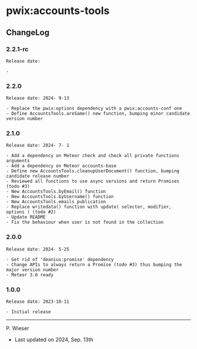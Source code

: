 # pwix:accounts-tools

## ChangeLog

### 2.2.1-rc

    Release date: 

    - 

### 2.2.0

    Release date: 2024- 9-13

    - Replace the pwix:options dependency with a pwix:accounts-conf one
    - Define AccountsTools.areSame() new function, bumping minor candidate version number

### 2.1.0

    Release date: 2024- 7- 1

    - Add a dependency on Meteor check and check all private functions arguments
    - Add a dependency on Meteor accounts-base
    - Define new AccountsTools.cleanupUserDocument() function, bumping candidate release number
    - Reviewed all functions to use async versions and return Promises (todo #3)
    - New AccountsTools.byEmail() function
    - New AccountsTools.byUsername() function
    - New AccountsTools.emails publication
    - Replace writedata() function with update( selector, modifier, options ) (todo #2)
    - Update README
    - Fix the behaviour when user is not found in the collection

### 2.0.0

    Release date: 2024- 5-25

    - Get rid of 'deanius:promise' dependency
    - Change APIs to always return a Promise (todo #3) thus bumping the major version number
    - Meteor 3.0 ready

### 1.0.0

    Release date: 2023-10-11

    - Initial release

---
P. Wieser
- Last updated on 2024, Sep. 13th
